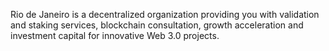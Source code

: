 Rio de Janeiro is a decentralized organization providing you with validation and staking services, blockchain consultation, growth acceleration and investment capital for innovative Web 3.0 projects.
